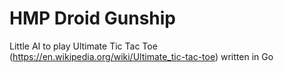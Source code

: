 # HMP Droid Gunship

Little AI to play Ultimate Tic Tac Toe (https://en.wikipedia.org/wiki/Ultimate_tic-tac-toe) written in Go
